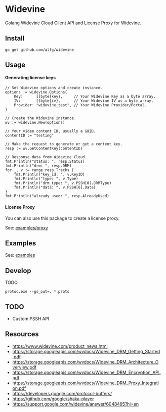 # Widevine
Golang Widevine Cloud Client API and License Proxy for Widevine.

## Install
```
go get github.com/alfg/widevine
```

## Usage

#### Generating license keys
```golang
// Set Widevine options and create instance.
options := widevine.Options{
    Key:      []byte{key},     // Your Widevine Key as a byte array.
    IV:       []byte{iv},      // Your Widevine IV as a byte array.
    Provider: "widevine_test", // Your Widevine Provider/Portal.
}

// Create the Widevine instance.
wv := widevine.New(options)

// Your video content ID, usually a GUID.
contentID := "testing"

// Make the request to generate or get a content key.
resp := wv.GetContentKey(contentID)

// Response data from Widevine Cloud.
fmt.Println("status: ", resp.Status)
fmt.Println("drm: ", resp.DRM)
for _, v := range resp.Tracks {
    fmt.Println("key_id: ", v.KeyID)
    fmt.Println("type: ", v.Type)
    fmt.Println("drm_type: ", v.PSSH[0].DRMType)
    fmt.Println("data: ", v.PSSH[0].Data)
}
fmt.Println("already_used: ", resp.AlreadyUsed)
```

#### License Proxy
You can also use this package to create a license proxy.

See: [examples/proxy](/examples/proxy)


## Examples
See: [examples](/examples)

## Develop
TODO

`protoc.exe --go_out=. *.proto`

## TODO
* Custom PSSH API

## Resources
* https://www.widevine.com/product_news.html
* https://storage.googleapis.com/wvdocs/Widevine_DRM_Getting_Started.pdf
* https://storage.googleapis.com/wvdocs/Widevine_DRM_Architecture_Overview.pdf
* https://storage.googleapis.com/wvdocs/Widevine_DRM_Encryption_API.pdf
* https://storage.googleapis.com/wvdocs/Widevine_DRM_Proxy_Integration.pdf
* https://developers.google.com/protocol-buffers/
* https://github.com/google/shaka-player
* https://support.google.com/widevine/answer/6048495?hl=en